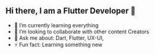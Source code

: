 
## Hi there, I am a Flutter Developer 👋

- 🌱 I’m currently learning everything
- 👯 I’m looking to collaborate with other content Creators
- 💬 Ask me about: Dart, Flutter, UX-UI,
- ⚡ Fun fact: Learning something new
